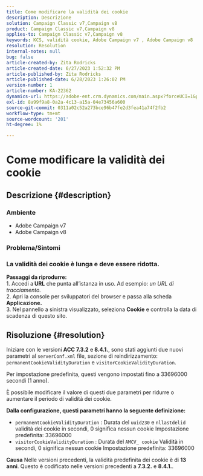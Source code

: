 ```yaml
---
title: Come modificare la validità dei cookie
description: Descrizione
solution: Campaign Classic v7,Campaign v8
product: Campaign Classic v7,Campaign v8
applies-to: Campaign Classic v7,Campaign v8
keywords: KCS, validità cookie, Adobe Campaign v7 , Adobe Campaign v8
resolution: Resolution
internal-notes: null
bug: false
article-created-by: Zita Rodricks
article-created-date: 6/27/2023 1:52:32 PM
article-published-by: Zita Rodricks
article-published-date: 6/28/2023 1:26:02 PM
version-number: 1
article-number: KA-22362
dynamics-url: https://adobe-ent.crm.dynamics.com/main.aspx?forceUCI=1&pagetype=entityrecord&etn=knowledgearticle&id=b31e3fd7-f114-ee11-8f6e-6045bd006704
exl-id: 8a99f9a8-0a2a-4c13-a15a-04e73456a600
source-git-commit: 0311a02c52a273bce96b47fe2d3fea41a74f2fb2
workflow-type: tm+mt
source-wordcount: '201'
ht-degree: 1%

---
```


# Come modificare la validità dei cookie

## Descrizione {#description}


### Ambiente

- Adobe Campaign v7
- Adobe Campaign v8


### Problema/Sintomi

### La validità dei cookie è lunga e deve essere ridotta.

<b>Passaggi da riprodurre:</b>
<br>1. Accedi a<b> URL</b> che punta all’istanza in uso. Ad esempio: *un URL di tracciamento.*
<br>2. Apri la console per sviluppatori del browser e passa alla scheda<b> Applicazione.</b>
<br>3. Nel pannello a sinistra visualizzato, seleziona <b>Cookie</b> e controlla la data di scadenza di questo sito.










## Risoluzione {#resolution}


Iniziare con le versioni<b> ACC 7.3.2</b> e<b> 8.4.1.</b>, sono stati aggiunti due nuovi parametri al `serverConf.xml` file, sezione di reindirizzamento:
`permanentCookieValidityDuration` e `visitorCookieValidityDuration`.

Per impostazione predefinita, questi vengono impostati fino a 33696000 secondi (1 anno).

È possibile modificare il valore di questi due parametri per ridurre o aumentare il periodo di validità dei cookie. 

<b>Dalla configurazione, questi parametri hanno la seguente definizione:</b>

- `permanentCookieValidityDuration` : Durata del `uuid230` e `nllastdelid` validità dei cookie in secondi, 0 significa nessun cookie Impostazione predefinita: 33696000
- `visitorCookieValidityDuration` : Durata del `AMCV_ cookie` Validità in secondi, 0 significa nessun cookie Impostazione predefinita: 33696000



<b>Causa</b>
Nelle versioni precedenti, la validità predefinita dei cookie è di <b>13 anni</b>. Questo è codificato nelle versioni precedenti a <b>7.3.2.</b> e <b>8.4.1.</b>.
